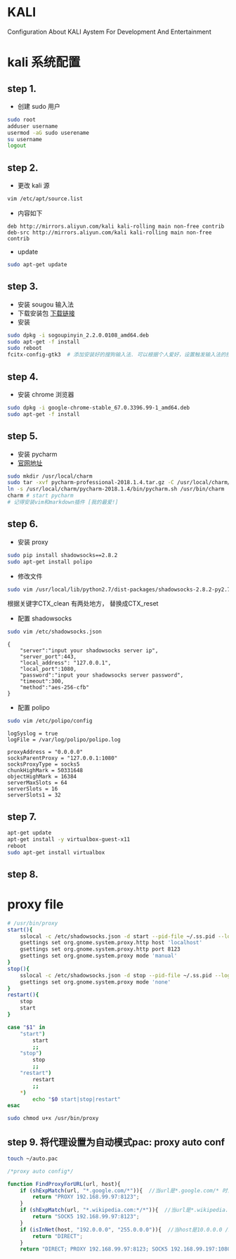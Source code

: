 # KALI
 Configuration About KALI Aystem For Development And Entertainment
# kali 系统配置


## step 1.

- 创建 sudo 用户

```bash
sudo root
adduser username
usermod -aG sudo userename
su username
logout

```

## step 2.
- 更改 kali 源

```bash
vim /etc/apt/source.list

```

- 内容如下

```angular2html
deb http://mirrors.aliyun.com/kali kali-rolling main non-free contrib
deb-src http://mirrors.aliyun.com/kali kali-rolling main non-free contrib

```

- update 

```bash
sudo apt-get update

```
## step 3.
- 安装 sougou 输入法
- 下载安装包 [下载链接](https://pinyin.sogou.com/linux/)
- 安装

```bash
sudo dpkg -i sogoupinyin_2.2.0.0108_amd64.deb
sudo apt-get -f install
sudo reboot
fcitx-config-gtk3  # 添加安装好的搜狗输入法. 可以根据个人爱好，设置触发输入法的按键， 个人喜欢用shift键

```

## step 4.
- 安装 chrome 浏览器

```bash
sudo dpkg -i google-chrome-stable_67.0.3396.99-1_amd64.deb
sudo apt-get -f install

```

## step 5.
- 安装 pycharm
- [官网地址](http://www.jetbrains.com/pycharm/)

```bash
sudo mkdir /usr/local/charm
sudo tar -xvf pycharm-professional-2018.1.4.tar.gz -C /usr/local/charm/
ln -s /usr/local/charm/pycharm-2018.1.4/bin/pycharm.sh /usr/bin/charm
charm # start pycharm
# 记得安装vim和markdown插件 [我的最爱!]

```

## step 6.
- 安装 proxy

```bash
sudo pip install shadowsocks==2.8.2
sudo apt-get install polipo

```

- 修改文件

```bash
sudo vim /usr/local/lib/python2.7/dist-packages/shadowsocks-2.8.2-py2.7.egg/shadowsocks/crypto/openssl.py
```

<p>
根据关键字CTX_clean 有两处地方， 替换成CTX_reset
</p>

- 配置 shadowsocks

```bash
sudo vim /etc/shadowsocks.json
```

```angular2html
{
    "server":"input your shadowsocks server ip",
    "server_port":443,
    "local_address": "127.0.0.1",
    "local_port":1080,
    "password":"input your shadowsocks server password",
    "timeout":300,
    "method":"aes-256-cfb"
}

```

- 配置 polipo

```bash
sudo vim /etc/polipo/config
```

```angular2html
logSyslog = true
logFile = /var/log/polipo/polipo.log
      
proxyAddress = "0.0.0.0"  
socksParentProxy = "127.0.0.1:1080"  
socksProxyType = socks5  
chunkHighMark = 50331648  
objectHighMark = 16384  
serverMaxSlots = 64  
serverSlots = 16  
serverSlots1 = 32

```


## step 7.
```bash
apt-get update
apt-get install -y virtualbox-guest-x11
reboot
sudo apt-get install virtualbox
```

## step 8.
# proxy file

```sh
# /usr/bin/proxy
start(){
    sslocal -c /etc/shadowsocks.json -d start --pid-file ~/.ss.pid --log-file ~/.ss.log
    gsettings set org.gnome.system.proxy.http host 'localhost'
    gsettings set org.gnome.system.proxy.http port 8123
    gsettings set org.gnome.system.proxy mode 'manual'
}
stop(){
    sslocal -c /etc/shadowsocks.json -d stop --pid-file ~/.ss.pid --log-file ~/.ss.log
    gsettings set org.gnome.system.proxy mode 'none'
}
restart(){
    stop
    start
}

case "$1" in 
    "start")
        start
        ;;
    "stop")
        stop
        ;;
    "restart")
        restart
        ;;
    *)
        echo "$0 start|stop|restart"
esac
```

```sh
sudo chmod u+x /usr/bin/proxy
```

## step 9. 将代理设置为自动模式pac: proxy auto conf

```sh
touch ~/auto.pac
```

```js
/*proxy auto config*/

function FindProxyForURL(url, host){
	if (shExpMatch(url, "*.google.com/*")){  //当url是*.google.com/* 时，自动使用PROXY代理；
		return "PROXY 192.168.99.97:8123";
	}
	if (shExpMatch(url, "*.wikipedia.com:*/*")){  //当url是*.wikipedia.cm/*时，自动使用SOCKS5代理
		return "SOCK5 192.168.99.97:8123";
	}
	if (isInNet(host, "192.0.0.0", "255.0.0.0")){  //当host是10.0.0.0 /255.0.0.0的子网内时，自动直连；
		return "DIRECT";
	}
	return "DIRECT; PROXY 192.168.99.97:8123; SOCK5 192.168.99.197:1080";

```



